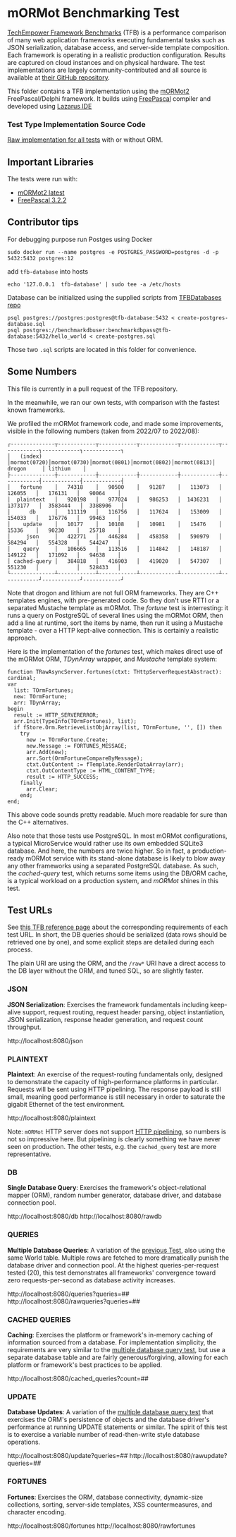 # mORMot Benchmarking Test

[TechEmpower Framework Benchmarks](https://www.techempower.com/benchmarks) (TFB) is a performance comparison of many web application frameworks executing fundamental tasks such as JSON serialization, database access, and server-side template composition. Each framework is operating in a realistic production configuration. Results are captured on cloud instances and on physical hardware. The test implementations are largely community-contributed and all source is available at [their GitHub repository](https://github.com/TechEmpower/FrameworkBenchmarks).

This folder contains a TFB implementation using the [mORMot2](https://github.com/synopse/mORMot2) FreePascal/Delphi framework.
It builds using [FreePascal](https://www.freepascal.org/) compiler and developed using [Lazarus IDE](https://www.lazarus-ide.org/)

 
### Test Type Implementation Source Code

[Raw implementation for all tests](raw.pas) with or without ORM.

## Important Libraries
The tests were run with:
* [mORMot2 latest](https://github.com/synopse/mORMot2)
* [FreePascal 3.2.2](https://www.freepascal.org/)

## Contributor tips
For debugging purpose run Postges using Docker
```shell
sudo docker run --name postgres -e POSTGRES_PASSWORD=postgres -d -p 5432:5432 postgres:12
```
add `tfb-database` into hosts
```shell
echo '127.0.0.1	 tfb-database' | sudo tee -a /etc/hosts
```

Database can be initialized using the supplied scripts from [TFBDatabases repo](https://github.com/TechEmpower/TFBDatabases)

```shell
psql postgres://postgres:postgres@tfb-database:5432 < create-postgres-database.sql
psql postgres://benchmarkdbuser:benchmarkdbpass@tfb-database:5432/hello_world < create-postgres.sql
```

Those two `.sql` scripts are located in this folder for convenience.

## Some Numbers

This file is currently in a pull request of the TFB repository.

In the meanwhile, we ran our own tests, with comparison with the fastest known frameworks. 

We profiled the mORMot framework code, and made some improvements, visible in the following numbers (taken from 2022/07 to 2022/08):

```
┌--------------┬------------┬------------┬------------┬------------┬------------┐------------┐------------┐
│   (index)    │mormot(0720)│mormot(0730)│mormot(0801)│mormot(0802)│mormot(0813)│ drogon     │ lithium    │
├--------------┼------------┼------------┼------------┼------------┼------------┤------------┤------------┤
│   fortune    │   74318    │   90500    │   91287    │   113073   │   126055   │   176131   │   90064    │
│  plaintext   │   920198   │   977024   │   986253   │  1436231   │  1373177   │  3583444   │  3388906   │
│      db      │   111119   │   116756   │   117624   │   153009   │   154033   │   176776   │   99463    │
│    update    │   10177    │   10108    │   10981    │   15476    │   15336    │   90230    │   25718    │
│     json     │   422771   │   446284   │   458358   │   590979   │   584294   │   554328   │   544247   │
│    query     │   106665   │   113516   │   114842   │   148187   │   149122   │   171092   │   94638    │
│ cached-query │   384818   │   416903   │   419020   │   547307   │   551230   │            │   528433   │
└--------------┴------------┴------------┴------------┴------------┴------------┘------------┘------------┘
```

Note that drogon and lithium are not full ORM frameworks. They are C++ templates engines, with pre-generated code. So they don't use RTTI or a separated Mustache template as mORMot. The *fortune* test is interresting: it runs a query on PostgreSQL of several lines using the mORMot ORM, then add a line at runtime, sort the items by name, then run it using a Mustache template - over a HTTP kept-alive connection. This is certainly a realistic approach.

Here is the implementation of the *fortunes* test, which makes direct use of the mORMot ORM, *TDynArray* wrapper, and *Mustache* template system:

```
function TRawAsyncServer.fortunes(ctxt: THttpServerRequestAbstract): cardinal;
var
  list: TOrmFortunes;
  new: TOrmFortune;
  arr: TDynArray;
begin
  result := HTTP_SERVERERROR;
  arr.Init(TypeInfo(TOrmFortunes), list);
  if fStore.Orm.RetrieveListObjArray(list, TOrmFortune, '', []) then
    try
      new := TOrmFortune.Create;
      new.Message := FORTUNES_MESSAGE;
      arr.Add(new);
      arr.Sort(OrmFortuneCompareByMessage);
      ctxt.OutContent := fTemplate.RenderDataArray(arr);
      ctxt.OutContentType := HTML_CONTENT_TYPE;
      result := HTTP_SUCCESS;
    finally
      arr.Clear;
    end;
end;
```

This above code sounds pretty readable. Much more readable for sure than the C++ alternatives.

Also note that those tests use PostgreSQL. In most mORMot configurations, a typical MicroService would rather use its own embedded SQLite3 database. And here, the numbers are twice higher. So in fact, a production-ready mORMot service with its stand-alone database is likely to blow away any other frameworks using a separated PostgreSQL database. As such, the *cached-query* test, which returns some items using the DB/ORM cache, is a typical workload on a production system, and *mORMot* shines in this test.

## Test URLs

See [this TFB reference page](https://github.com/TechEmpower/FrameworkBenchmarks/wiki/Project-Information-Framework-Tests-Overview) about the corresponding requirements of each test URL. In short, the DB queries should be serialized (data rows should be retrieved one by one), and some explicit steps are detailed during each process.

The plain URI are using the ORM, and the `/raw*` URI have a direct access to the DB layer without the ORM, and tuned SQL, so are slightly faster.

### JSON

**JSON Serialization**: Exercises the framework fundamentals including keep-alive support, request routing, request header parsing, object instantiation, JSON serialization, response header generation, and request count throughput.

http://localhost:8080/json

### PLAINTEXT

**Plaintext**: An exercise of the request-routing fundamentals only, designed to demonstrate the capacity of high-performance platforms in particular. Requests will be sent using HTTP pipelining. The response payload is still small, meaning good performance is still necessary in order to saturate the gigabit Ethernet of the test environment.

http://localhost:8080/plaintext

Note: `mORMot` HTTP server does not support [HTTP pipelining](https://developer.mozilla.org/en-US/docs/Web/HTTP/Connection_management_in_HTTP_1.x#http_pipelining),
so numbers is not so impressive here. But pipelining is clearly something we have never seen on production. The other tests, e.g.  the `cached_query` test are more representative.

### DB

**Single Database Query**: Exercises the framework's object-relational mapper (ORM), random number generator, database driver, and database connection pool.

http://localhost:8080/db
http://localhost:8080/rawdb

### QUERIES

**Multiple Database Queries**: A variation of the [previous Test](#db), also using the same World table. Multiple rows are fetched to more dramatically punish the database driver and connection pool. At the highest queries-per-request tested (20), this test demonstrates all frameworks' convergence toward zero requests-per-second as database activity increases.

http://localhost:8080/queries?queries=##
http://localhost:8080/rawqueries?queries=##

### CACHED QUERIES

**Caching**: Exercises the platform or framework's in-memory caching of information sourced from a database. For implementation simplicity, the requirements are very similar to the [multiple database query test](#queries), but use a separate database table and are fairly generous/forgiving, allowing for each platform or framework's best practices to be applied.

http://localhost:8080/cached_queries?count=##

### UPDATE

**Database Updates**: A variation of the [multiple database query test](#queries) that exercises the ORM's persistence of objects and the database driver's performance at running UPDATE statements or similar. The spirit of this test is to exercise a variable number of read-then-write style database operations.

http://localhost:8080/update?queries=##
http://localhost:8080/rawupdate?queries=##

### FORTUNES

**Fortunes**: Exercises the ORM, database connectivity, dynamic-size collections, sorting, server-side templates, XSS countermeasures, and character encoding.

http://localhost:8080/fortunes
http://localhost:8080/rawfortunes


